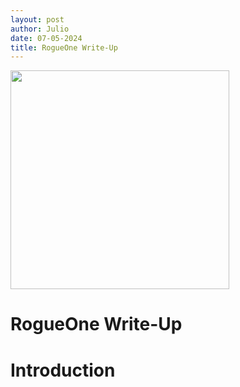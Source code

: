 ```yaml
---
layout: post
author: Julio
date: 07-05-2024
title: RogueOne Write-Up
---
```


<div class="center"><img src="https://labs.hackthebox.com/storage/challenges/8b16ebc056e613024c057be590b542eb.png" width="350">

# RogueOne Write-Up

# Introduction
